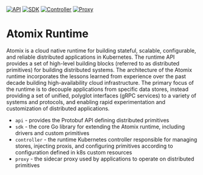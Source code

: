 [![API](https://github.com/atomix/runtime/actions/workflows/api.yml/badge.svg)](https://github.com/atomix/runtime/actions/workflows/api.yml)
[![SDK](https://github.com/atomix/runtime/actions/workflows/sdk.yml/badge.svg)](https://github.com/atomix/runtime/actions/workflows/sdk.yml)
[![Controller](https://github.com/atomix/runtime/actions/workflows/controller.yml/badge.svg)](https://github.com/atomix/runtime/actions/workflows/controller.yml)
[![Proxy](https://github.com/atomix/runtime/actions/workflows/proxy.yml/badge.svg)](https://github.com/atomix/runtime/actions/workflows/proxy.yml)

# Atomix Runtime

Atomix is a cloud native runtime for building stateful, scalable, configurable, and reliable distributed 
applications in Kubernetes. The runtime API provides a set of high-level building blocks (referred to as distributed 
primitives) for building distributed systems. The architecture of the Atomix runtime incorporates the lessons learned 
from experience over the past decade building high-availability cloud infrastructure. The primary focus of the runtime 
is to decouple applications from specific data stores, instead providing a set of unified, polyglot interfaces 
(gRPC services) to a variety of systems and protocols, and enabling rapid experimentation and customization of 
distributed applications.

* `api` - provides the Protobuf API defining distributed primitives
* `sdk` - the core Go library for extending the Atomix runtime, including drivers and custom primitives
* `controller` - the runtime Kubernetes controller responsible for managing stores, injecting proxis, and 
  configuring primitives according to configuration defined in k8s custom resources
* `proxy` - the sidecar proxy used by applications to operate on distributed primitives
